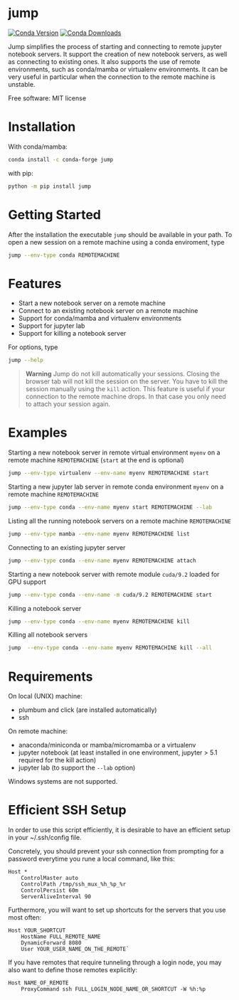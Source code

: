 
jump
====

[![Conda Version](https://img.shields.io/conda/vn/conda-forge/jump.svg)](https://anaconda.org/conda-forge/jump) 
[![Conda Downloads](https://img.shields.io/conda/dn/conda-forge/jump.svg)](https://anaconda.org/conda-forge/jump) 

Jump simplifies the process of starting and connecting to remote jupyter notebook servers. It support the creation of new notebook servers, as well as connecting to existing ones. It also supports the use of remote environments, such as conda/mamba or virtualenv environments. It can be very useful in particular when the connection to the remote machine is unstable.

Free software: MIT license

# Installation

With conda/mamba:

```bash
conda install -c conda-forge jump
```

with pip:

```bash
python -m pip install jump
```


# Getting Started


After the installation the executable `jump` should be available in your path. To open a new session on a remote machine using a conda enviroment, type


```bash
jump --env-type conda REMOTEMACHINE
```

# Features

- Start a new notebook server on a remote machine
- Connect to an existing notebook server on a remote machine
- Support for conda/mamba and virtualenv environments
- Support for jupyter lab
- Support for killing a notebook server


For options, type
```bash
jump --help
```

> **Warning**
> Jump do not kill automatically your sessions. Closing the browser tab will not kill the session on the server. You have to kill the session manually using the `kill` action. This feature is useful if your connection to the remote machine drops. In that case you only need to attach your session again.

# Examples

Starting a new notebook server in remote virtual environment `myenv` on a remote machine `REMOTEMACHINE` (`start` at the end is optional)

```bash
jump --env-type virtualenv --env-name myenv REMOTEMACHINE start
```

Starting a new jupyter lab server in remote conda environment `myenv` on a remote machine `REMOTEMACHINE`

```bash
jump --env-type conda --env-name myenv start REMOTEMACHINE --lab
```

Listing all the running notebook servers on a remote machine `REMOTEMACHINE`

```bash
jump --env-type mamba --env-name myenv REMOTEMACHINE list
```

Connecting to an existing jupyter server

```bash
jump --env-type conda --env-name myenv REMOTEMACHINE attach
```

Starting a new notebook server with remote module `cuda/9.2` loaded for GPU support

```bash
jump --env-type conda --env-name -m cuda/9.2 REMOTEMACHINE start
```

Killing a notebook server

```bash
jump --env-type conda --env-name myenv REMOTEMACHINE kill
```

Killing all notebook servers
```bash
jump  --env-type conda --env-name myenv REMOTEMACHINE kill --all
```

# Requirements

On local (UNIX) machine:
- plumbum and click (are installed automatically)
- ssh

On remote machine:
- anaconda/miniconda or mamba/micromamba or a virtualenv
- jupyter notebook (at least installed in one environment, jupyter > 5.1 required for the kill action)
- jupyter lab (to support the `--lab` option)

Windows systems are not supported.

# Efficient SSH Setup

In order to use this script efficiently, it is desirable to have
an efficient setup in your ~/.ssh/config file.

Concretely, you should prevent your ssh connection from prompting for
a password everytime you rune a local command, like this:

```
Host *
    ControlMaster auto
    ControlPath /tmp/ssh_mux_%h_%p_%r
    ControlPersist 60m
    ServerAliveInterval 90
```

Furthermore, you will want to set up shortcuts for the servers that
you use most often:

```
Host YOUR_SHORTCUT
    HostName FULL_REMOTE_NAME
    DynamicForward 8080
    User YOUR_USER_NAME_ON_THE_REMOTE`
```

If you have remotes that require tunneling through a login node,
you may also want to define those remotes explicitly:

```
Host NAME_OF_REMOTE
    ProxyCommand ssh FULL_LOGIN_NODE_NAME_OR_SHORTCUT -W %h:%p
```
